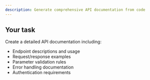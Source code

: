 ```yaml
---
description: Generate comprehensive API documentation from code
---
```


## Your task

Create a detailed API documentation including:
- Endpoint descriptions and usage
- Request/response examples
- Parameter validation rules
- Error handling documentation
- Authentication requirements